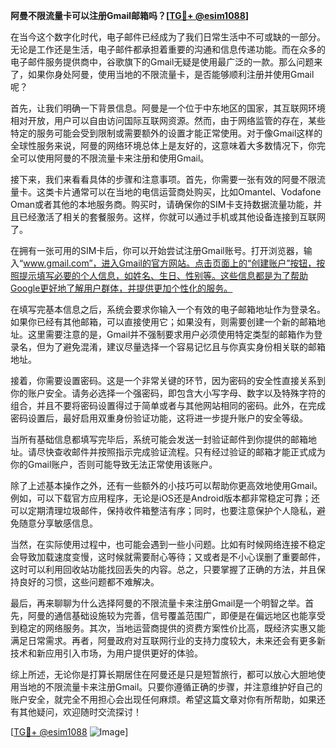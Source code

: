 **阿曼不限流量卡可以注册Gmail邮箱吗？[[TG💪+ @esim1088](https://t.me/s/esim1088)]**

在当今这个数字化时代，电子邮件已经成为了我们日常生活中不可或缺的一部分。无论是工作还是生活，电子邮件都承担着重要的沟通和信息传递功能。而在众多的电子邮件服务提供商中，谷歌旗下的Gmail无疑是使用最广泛的一款。那么问题来了，如果你身处阿曼，使用当地的不限流量卡，是否能够顺利注册并使用Gmail呢？

首先，让我们明确一下背景信息。阿曼是一个位于中东地区的国家，其互联网环境相对开放，用户可以自由访问国际互联网资源。然而，由于网络监管的存在，某些特定的服务可能会受到限制或需要额外的设置才能正常使用。对于像Gmail这样的全球性服务来说，阿曼的网络环境总体上是友好的，这意味着大多数情况下，你完全可以使用阿曼的不限流量卡来注册和使用Gmail。

接下来，我们来看看具体的步骤和注意事项。首先，你需要一张有效的阿曼不限流量卡。这类卡片通常可以在当地的电信运营商处购买，比如Omantel、Vodafone Oman或者其他的本地服务商。购买时，请确保你的SIM卡支持数据流量功能，并且已经激活了相关的套餐服务。这样，你就可以通过手机或其他设备连接到互联网了。

在拥有一张可用的SIM卡后，你可以开始尝试注册Gmail账号。打开浏览器，输入“www.gmail.com”，进入Gmail的官方网站。点击页面上的“创建账户”按钮，按照提示填写必要的个人信息，如姓名、生日、性别等。这些信息都是为了帮助Google更好地了解用户群体，并提供更加个性化的服务。

在填写完基本信息之后，系统会要求你输入一个有效的电子邮箱地址作为登录名。如果你已经有其他邮箱，可以直接使用它；如果没有，则需要创建一个新的邮箱地址。这里需要注意的是，Gmail并不强制要求用户必须使用特定类型的邮箱作为登录名，但为了避免混淆，建议尽量选择一个容易记忆且与你真实身份相关联的邮箱地址。

接着，你需要设置密码。这是一个非常关键的环节，因为密码的安全性直接关系到你的账户安全。请务必选择一个强密码，即包含大小写字母、数字以及特殊字符的组合，并且不要将密码设置得过于简单或者与其他网站相同的密码。此外，在完成密码设置后，最好启用双重身份验证功能，这将进一步提升账户的安全等级。

当所有基础信息都填写完毕后，系统可能会发送一封验证邮件到你提供的邮箱地址。请尽快查收邮件并按照指示完成验证流程。只有经过验证的邮箱才能正式成为你的Gmail账户，否则可能导致无法正常使用该账户。

除了上述基本操作之外，还有一些额外的小技巧可以帮助你更高效地使用Gmail。例如，可以下载官方应用程序，无论是iOS还是Android版本都非常稳定可靠；还可以定期清理垃圾邮件，保持收件箱整洁有序；同时，也要注意保护个人隐私，避免随意分享敏感信息。

当然，在实际使用过程中，也可能会遇到一些小问题。比如有时候网络连接不稳定会导致加载速度变慢，这时候就需要耐心等待；又或者是不小心误删了重要邮件，这时可以利用回收站功能找回丢失的内容。总之，只要掌握了正确的方法，并且保持良好的习惯，这些问题都不难解决。

最后，再来聊聊为什么选择阿曼的不限流量卡来注册Gmail是一个明智之举。首先，阿曼的通信基础设施较为完善，信号覆盖范围广，即便是在偏远地区也能享受到稳定的网络服务。其次，当地运营商提供的资费方案性价比高，既经济实惠又能满足日常需求。再者，阿曼政府对互联网行业的支持力度较大，未来还会有更多新技术和新应用引入市场，为用户提供更好的体验。

综上所述，无论你是打算长期居住在阿曼还是只是短暂旅行，都可以放心大胆地使用当地的不限流量卡来注册Gmail。只要你遵循正确的步骤，并注意维护好自己的账户安全，就完全不用担心会出现任何麻烦。希望这篇文章对你有所帮助，如果还有其他疑问，欢迎随时交流探讨！

[[TG💪+ @esim1088](https://t.me/s/esim1088) ![Image](https://i.postimg.cc/4NQfJmqS/Snipaste-2025-05-13-00-14-12.png)]